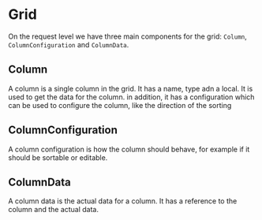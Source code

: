 # Grid

On the request level we have three main components for the grid: `Column`, `ColumnConfiguration` and `ColumnData`.

## Column
A column is a single column in the grid. It has a name, type adn a local. It is used to get the data for the column.
in addition, it has a configuration which can be used to configure the column, like the direction of the sorting

## ColumnConfiguration
A column configuration is how the column should behave, for example if it should be sortable or editable. 

## ColumnData
A column data is the actual data for a column. It has a reference to the column and the actual data.
